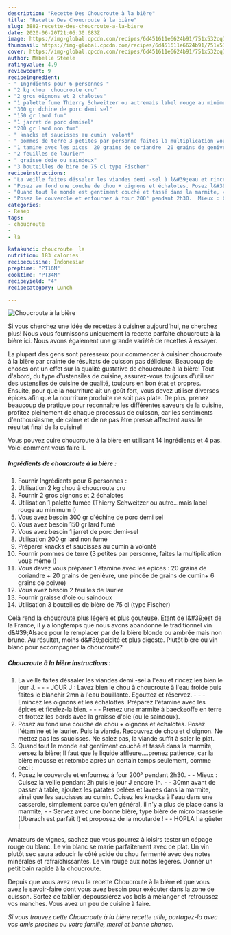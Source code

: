 ```yaml
---
description: "Recette Des Choucroute à la bière"
title: "Recette Des Choucroute à la bière"
slug: 3882-recette-des-choucroute-a-la-biere
date: 2020-06-20T21:06:30.683Z
image: https://img-global.cpcdn.com/recipes/6d451611e6624b91/751x532cq70/choucroute-a-la-biere-photo-principale-de-la-recette.jpg
thumbnail: https://img-global.cpcdn.com/recipes/6d451611e6624b91/751x532cq70/choucroute-a-la-biere-photo-principale-de-la-recette.jpg
cover: https://img-global.cpcdn.com/recipes/6d451611e6624b91/751x532cq70/choucroute-a-la-biere-photo-principale-de-la-recette.jpg
author: Mabelle Steele
ratingvalue: 4.9
reviewcount: 9
recipeingredient:
- " Ingrdients pour 6 personnes "
- "2 kg chou  choucroute cru"
- "2 gros oignons et 2 chalotes"
- "1 palette fume Thierry Schweitzer ou autremais label rouge au minimum "
- "300 gr dchine de porc demi sel"
- "150 gr lard fum"
- "1 jarret de porc demisel"
- "200 gr lard non fum"
- " knacks et saucisses au cumin  volont"
- " pommes de terre 3 petites par personne faites la multiplication vous mme "
- "1 tamine avec les pices  20 grains de coriandre  20 grains de genivre une pince de grains de cumin 6 grains de poivre"
- "2 feuilles de laurier"
- " graisse doie ou saindoux"
- "3 bouteilles de bire de 75 cl type Fischer"
recipeinstructions:
- "La veille faites déssaler les viandes demi -sel à l&#39;eau et rincez les bien le jour J.  - JOUR J : Lavez bien le chou à choucroute à l&#39;eau froide puis faites le blanchir 2mn à l&#39;eau bouillante. Egouttez et réservez.  - Emincez les oignons et les échalottes. Préparez l&#39;étamine avec les épices et ficelez-la bien.  - Prenez une marmite à baeckeoffe en terre et frottez les bords avec la graisse d&#39;oie (ou le saindoux)."
- "Posez au fond une couche de chou + oignons et échalotes. Posez l&#39;étamine et le laurier. Puis la viande. Recouvrez de chou et d&#39;oignon. Ne mettez pas les saucisses. Ne salez pas, la viande suffit à saler le plat."
- "Quand tout le monde est gentiment couché et tassé dans la marmite, versez la bière; Il faut que le liquide affleure....prenez patience, car la bière mousse et retombe après un certain temps seulement, comme ceci :"
- "Posez le couvercle et enfournez à four 200° pendant 2h30.  Mieux : Cuisez la veille pendant 2h puis le jour J encore 1h.  30mn avant de passer à table, ajoutez les patates pelées et lavées dans la marmite, ainsi que les saucisses au cumin. Cuisez les knacks à l&#39;eau dans une casserole, simplement parce qu&#39;en général, il n&#39;y a plus de place dans la marmite;  Servez avec une bonne bière, type bière de micro brasserie (Uberach est parfait !) et proposez de la moutarde !  HOPLA ! a güeter !"
categories:
- Resep
tags:
- choucroute
- 
- la

katakunci: choucroute  la 
nutrition: 183 calories
recipecuisine: Indonesian
preptime: "PT16M"
cooktime: "PT34M"
recipeyield: "4"
recipecategory: Lunch

---
```



![Choucroute à la bière](https://img-global.cpcdn.com/recipes/6d451611e6624b91/751x532cq70/choucroute-a-la-biere-photo-principale-de-la-recette.jpg)

Si vous cherchez une idée de recettes à cuisiner aujourd'hui, ne cherchez plus! Nous vous fournissons uniquement la recette parfaite choucroute à la bière ici. Nous avons également une grande variété de recettes à essayer.

La plupart des gens sont paresseux pour commencer à cuisiner choucroute à la bière par crainte de résultats de cuisson pas délicieux. Beaucoup de choses ont un effet sur la qualité gustative de choucroute à la bière! Tout d'abord, du type d'ustensiles de cuisine, assurez-vous toujours d'utiliser des ustensiles de cuisine de qualité, toujours en bon état et propres. Ensuite, pour que la nourriture ait un goût fort, vous devez utiliser diverses épices afin que la nourriture produite ne soit pas plate. De plus, prenez beaucoup de pratique pour reconnaître les différentes saveurs de la cuisine, profitez pleinement de chaque processus de cuisson, car les sentiments d'enthousiasme, de calme et de ne pas être pressé affectent aussi le résultat final de la cuisine!

<!--inarticleads1-->

Vous pouvez cuire choucroute à la bière en utilisant 14 Ingrédients et 4 pas. Voici comment vous faire il.

##### Ingrédients de choucroute à la bière :

1. Fournir  Ingrédients pour 6 personnes :
1. Utilisation 2 kg chou à choucroute cru
1. Fournir 2 gros oignons et 2 échalotes
1. Utilisation 1 palette fumée (Thierry Schweitzer ou autre...mais label rouge au minimum !)
1. Vous avez besoin 300 gr d&#39;échine de porc demi sel
1. Vous avez besoin 150 gr lard fumé
1. Vous avez besoin 1 jarret de porc demi-sel
1. Utilisation 200 gr lard non fumé
1. Préparer  knacks et saucisses au cumin à volonté
1. Fournir  pommes de terre (3 petites par personne, faites la multiplication vous même !)
1. Vous devez vous préparer 1 étamine avec les épices : 20 grains de coriandre + 20 grains de genièvre, une pincée de grains de cumin+ 6 grains de poivre)
1. Vous avez besoin 2 feuilles de laurier
1. Fournir  graisse d&#39;oie ou saindoux
1. Utilisation 3 bouteilles de bière de 75 cl (type Fischer)


Celà rend la choucroute plus légère et plus gouteuse. Etant de l\&#39;est de la France, il y a longtemps que nous avons abandonné le traditionnel vin d\&#39;Alsace pour le remplacer par de la bière blonde ou ambrée mais non brune. Au résultat, moins d\&#39;acidité et plus digeste. Plutôt bière ou vin blanc pour accompagner la choucroute? 

<!--inarticleads2-->

##### Choucroute à la bière instructions :

1. La veille faites déssaler les viandes demi -sel à l&#39;eau et rincez les bien le jour J. -  - - JOUR J : Lavez bien le chou à choucroute à l&#39;eau froide puis faites le blanchir 2mn à l&#39;eau bouillante. Egouttez et réservez. -  - - Emincez les oignons et les échalottes. Préparez l&#39;étamine avec les épices et ficelez-la bien. -  - - Prenez une marmite à baeckeoffe en terre et frottez les bords avec la graisse d&#39;oie (ou le saindoux).
1. Posez au fond une couche de chou + oignons et échalotes. Posez l&#39;étamine et le laurier. Puis la viande. Recouvrez de chou et d&#39;oignon. Ne mettez pas les saucisses. Ne salez pas, la viande suffit à saler le plat.
1. Quand tout le monde est gentiment couché et tassé dans la marmite, versez la bière; Il faut que le liquide affleure....prenez patience, car la bière mousse et retombe après un certain temps seulement, comme ceci :
1. Posez le couvercle et enfournez à four 200° pendant 2h30. -  - Mieux : Cuisez la veille pendant 2h puis le jour J encore 1h. -  - 30mn avant de passer à table, ajoutez les patates pelées et lavées dans la marmite, ainsi que les saucisses au cumin. Cuisez les knacks à l&#39;eau dans une casserole, simplement parce qu&#39;en général, il n&#39;y a plus de place dans la marmite; -  - Servez avec une bonne bière, type bière de micro brasserie (Uberach est parfait !) et proposez de la moutarde ! -  - HOPLA ! a güeter !


Amateurs de vignes, sachez que vous pourrez à loisirs tester un cépage rouge ou blanc. Le vin blanc se marie parfaitement avec ce plat. Un vin plutôt sec saura adoucir le côté acide du chou fermenté avec des notes minérales et rafraîchissantes. Le vin rouge aux notes légères. Donner un petit bain rapide à la choucroute. 

<!--inarticleads1-->

<p>
Depuis que vous avez revu la recette Choucroute à la bière et que vous avez le savoir-faire dont vous avez besoin pour exécuter dans la zone de cuisson. Sortez ce tablier, dépoussiérez vos bols à mélanger et retroussez vos manches. Vous avez un peu de cuisine à faire.
</p>

<p>
<i>Si vous trouvez cette Choucroute à la bière recette utile, partagez-la avec vos amis proches ou votre famille, merci et bonne chance.</i>
</p>
